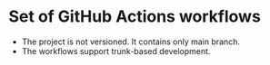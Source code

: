# Set of GitHub Actions workflows

- The project is not versioned. It contains only main branch.
- The workflows support trunk-based development.
